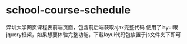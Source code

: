 # school-course-schedule
深圳大学网页课程表前端页面，包含前后端获取ajax完整代码
使用了layui跟jquery框架，如果想要体验完整功能，下载layui代码包放置于js文件夹下即可
